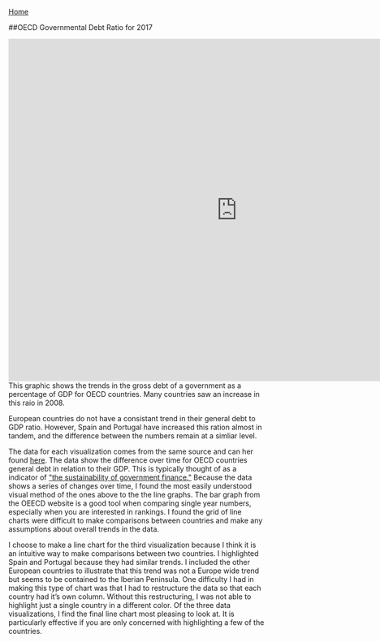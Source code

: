 [Home](/README.md)

##OECD Governmental Debt Ratio for 2017
<iframe src="https://data.oecd.org/chart/69B1" width="900" height="675" style="border: 0" mozallowfullscreen="true" webkitallowfullscreen="true" allowfullscreen="true"><a href="https://data.oecd.org/chart/69B1" target="_blank">OECD Chart: General government debt, Total, % of GDP, Annual, 2017</a></iframe>


<div class="flourish-embed flourish-chart" data-src="visualisation/4274648"><script src="https://public.flourish.studio/resources/embed.js"></script></div>
This graphic shows the trends in the gross debt of a government as a percentage of GDP for OECD countries. Many countries saw an increase in this raio in 2008.


<div class="flourish-embed flourish-chart" data-src="visualisation/4283144"><script src="https://public.flourish.studio/resources/embed.js"></script></div>

European countries do not have a consistant trend in their general debt to GDP  ratio.  However, Spain and Portugal have increased this ration almost in tandem, and the difference between the numbers remain at a simliar level.

The data for each visualization comes from the same source and can her found [here](https://data.oecd.org/gga/general-government-debt.htm).  The data show the difference over time for OECD countries general debt in relation to their GDP.  This is typically thought of as a indicator of ["the sustainability of government finance."](https://data.oecd.org/gga/general-government-debt.htm)  Because the data shows a series of changes over time, I found the most easily understood visual method of the ones above to the the line graphs.  The bar graph from the OEECD website is a good tool when comparing single year numbers, especially when you are interested in rankings.  I found the grid of line charts were difficult to make comparisons between countries and make any assumptions about overall trends in the data.  

I choose to make a line chart for the third visualization because I think it is an intuitive way to make comparisons between two countries.  I highlighted Spain and Portugal because they had similar trends. I included the other European countries to illustrate that this trend was not a Europe wide trend but seems to be contained to the Iberian Peninsula. One difficulty I had in making this type of chart was that I had to restructure the data so that each country had it’s own column.  Without this restructuring, I was not able to highlight just a single country in a different color.  Of the three data visualizations, I find the final line chart most pleasing to look at.  It is particularly effective if you are only concerned with highlighting a few of the countries.
